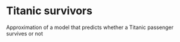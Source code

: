 # Titanic survivors
Approximation of a model that predicts whether a Titanic passenger survives or not
